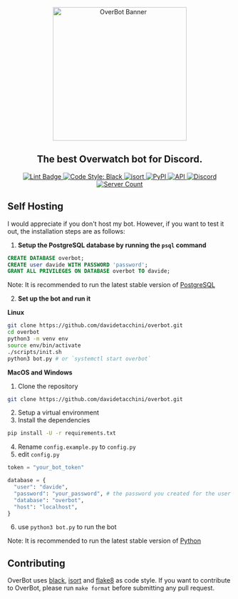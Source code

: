 <p align="center">
  <img src="https://cdn.discordapp.com/attachments/646617232931160084/705411294596956293/overbot-banner_copy.png" alt="OverBot Banner" width="300"/>
</p>
<h2 align="center">The best Overwatch bot for Discord.</h2>

<p align="center">
  <a href="https://github.com/davidetacchini/overbot/actions" traget="_blank">
    <img src="https://github.com/davidetacchini/overbot/workflows/Lint/badge.svg" alt="Lint Badge">
  </a>
  <a href="https://github.com/psf/black" traget="_blank">
    <img alt="Code Style: Black" src="https://img.shields.io/badge/code%20style-black-000000.svg">
  </a>
  <a href="https://pycqa.github.io/isort/" target="_blank">
    <img src="https://img.shields.io/badge/%20imports-isort-%231674b1?style=flat&labelColor=ef8336" alt="isort" />
  </a>
  <a href="https://pypi.org/project/discord.py/" traget="_blank">
    <img alt="PyPI" src="https://img.shields.io/pypi/v/discord.py?label=discord.py">
  </a>
  <a href="https://ow-api.com/docs/" traget="_blank">
    <img alt="API" src="https://img.shields.io/badge/API-ow--api-orange">
  </a>
  <a href="https://discordapp.com/invite/8g3jnxv" traget="_blank">
  <img alt="Discord" src="https://img.shields.io/discord/550685823784321035"> 
  </a>
  <a href="https://top.gg/bot/547546531666984961" traget="_blank">
    <img src="https://top.gg/api/widget/servers/547546531666984961.svg?noavatar=true" alt="Server Count" />
  </a>
</p>

Self Hosting
------
I would appreciate if you don't host my bot.
However, if you want to test it out, the installation steps are as follows:

1. **Setup the PostgreSQL database by running the `psql` command**
```sql
CREATE DATABASE overbot;
CREATE user davide WITH PASSWORD 'password';
GRANT ALL PRIVILEGES ON DATABASE overbot TO davide;
```
Note: It is recommended to run the latest stable version of [PostgreSQL](https://www.postgresql.org/docs/release/)

2. **Set up the bot and run it**

**Linux**
```bash
git clone https://github.com/davidetacchini/overbot.git
cd overbot
python3 -m venv env
source env/bin/activate
./scripts/init.sh
python3 bot.py # or `systemctl start overbot`
```

**MacOS and Windows**
1. Clone the repository
```bash
git clone https://github.com/davidetacchini/overbot.git
```
2. Setup a virtual environment
3. Install the dependencies
```bash
pip install -U -r requirements.txt
```
4. Rename `config.example.py` to `config.py`
5. edit `config.py`
```py
token = "your_bot_token"

database = {
  "user": "davide",
  "password": "your_password", # the password you created for the user davide
  "database": "overbot",
  "host": "localhost",
}
```
6. use `python3 bot.py` to run the bot

Note: It is recommended to run the latest stable version of [Python](https://www.python.org/doc/versions/)

Contributing
------
OverBot uses [black](https://pypi.org/project/black/), [isort](https://pypi.org/project/isort/) and [flake8](https://pypi.org/project/flake8/) as code style.
If you want to contribute to OverBot, please run `make format` before submitting any pull request.
